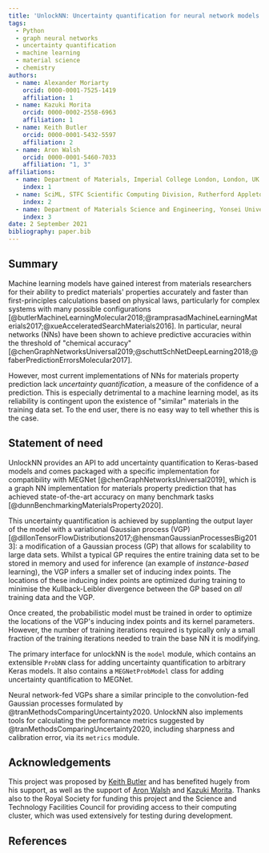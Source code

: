 ```yaml
---
title: 'UnlockNN: Uncertainty quantification for neural network models of chemical systems'
tags:
  - Python
  - graph neural networks
  - uncertainty quantification
  - machine learning
  - material science
  - chemistry
authors:
  - name: Alexander Moriarty
    orcid: 0000-0001-7525-1419
    affiliation: 1
  - name: Kazuki Morita
    orcid: 0000-0002-2558-6963
    affiliation: 1
  - name: Keith Butler
    orcid: 0000-0001-5432-5597
    affiliation: 2
  - name: Aron Walsh
    orcid: 0000-0001-5460-7033
    affiliation: "1, 3"
affiliations:
  - name: Department of Materials, Imperial College London, London, UK
    index: 1
  - name: SciML, STFC Scientific Computing Division, Rutherford Appleton Laboratories, UK
    index: 2
  - name: Department of Materials Science and Engineering, Yonsei University, Seoul, Korea
    index: 3
date: 2 September 2021
bibliography: paper.bib
---
```


## Summary

Machine learning models have gained interest from materials researchers for
their ability to predict materials' properties accurately and faster than
first-principles calculations based on physical laws, particularly for complex
systems with many possible configurations
[@butlerMachineLearningMolecular2018;@ramprasadMachineLearningMaterials2017;@xueAcceleratedSearchMaterials2016].
In particular, neural networks (NNs) have been shown to achieve predictive
accuracies within the threshold of "chemical accuracy"
[@chenGraphNetworksUniversal2019;@schuttSchNetDeepLearning2018;@faberPredictionErrorsMolecular2017].

However, most current implementations of NNs for materials property prediction
lack _uncertainty quantification_, a measure of the confidence of a prediction.
This is especially detrimental to a machine learning model, as its reliability
is contingent upon the existence of "similar" materials in the training data
set. To the end user, there is no easy way to tell whether this is the case.

## Statement of need

UnlockNN provides an API to add uncertainty quantification to Keras-based models
and comes packaged with a specific implementation for compatibility with MEGNet
[@chenGraphNetworksUniversal2019], which is a graph NN implementation for
materials property prediction that has achieved state-of-the-art accuracy on
many benchmark tasks [@dunnBenchmarkingMaterialsProperty2020].

This uncertainty quantification is achieved by supplanting the output layer of
the model with a variational Gaussian process (VGP)
[@dillonTensorFlowDistributions2017;@hensmanGaussianProcessesBig2013]: a
modification of a Gaussian process (GP) that allows for scalability to large
data sets. Whilst a typical GP requires the entire training data set to be
stored in memory and used for inference (an example of _instance-based_
learning), the VGP infers a smaller set of inducing index points. The locations
of these inducing index points are optimized during training to minimise the
Kullback-Leibler divergence between the GP based on _all_ training data and the
VGP.

Once created, the probabilistic model must be trained in order to optimize the
locations of the VGP's inducing index points and its kernel parameters. However,
the number of training iterations required is typically only a small fraction of
the training iterations needed to train the base NN it is modifying.

The primary interface for unlockNN is the `model` module, which contains an
extensible `ProbNN` class for adding uncertainty quantification to arbitrary
Keras models. It also contains a `MEGNetProbModel` class for adding uncertainty
quantification to MEGNet.

Neural network-fed VGPs share a similar principle to the convolution-fed
Gaussian processes formulated by @tranMethodsComparingUncertainty2020. UnlockNN
also implements tools for calculating the performance metrics suggested by
@tranMethodsComparingUncertainty2020, including sharpness and calibration error,
via its `metrics` module.

## Acknowledgements

This project was proposed by [Keith Butler](https://github.com/keeeto) and has
benefited hugely from his support, as well as the support of [Aron
Walsh](https://wmd-group.github.io/) and [Kazuki
Morita](https://github.com/KazMorita). Thanks also to the Royal Society for
funding this project and the Science and Technology Facilities Council for
providing access to their computing cluster, which was used extensively for
testing during development.

## References
